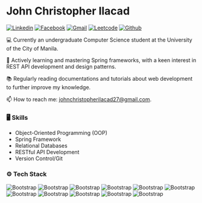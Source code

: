 # John Christopher Ilacad

[![Linkedin](https://img.shields.io/badge/-LinkedIn-blue?style=flat&logo=Linkedin&logoColor=white)](https://www.linkedin.com/in/john-christopher-ilacad-4a2a761bb//)
[![Facebook](https://img.shields.io/badge/-Facebook-blue?style=flat&logo=Facebook&logoColor=white)](https://www.facebook.com/jcilacadl/)
[![Gmail](https://img.shields.io/badge/-Gmail-c14438?style=flat&logo=Gmail&logoColor=white)](mailto:johnchristopherilacad27@gmail.com)
[![Leetcode](https://img.shields.io/badge/-Leetcode-FFA500?style=flat&logo=Leetcode&logoColor=white)](https://leetcode.com/jcilacad/)
[![Github](https://img.shields.io/github/followers/jcilacad?label=Follow&style=social)](https://github.com/jcilacad)

💻 Currently an undergraduate Computer Science student at the University of the City of Manila.

🌱 Actively learning and mastering Spring frameworks, with a keen interest in REST API development and design patterns.

📚 Regularly reading documentations and tutorials about web development to further improve my knowledge.

📫 How to reach me: johnchristopherilacad27@gmail.com.


### 🖥 Skills

- Object-Oriented Programming (OOP)
- Spring Framework
- Relational Databases
- RESTful API Development
- Version Control/Git
### ⚙️ Tech Stack

![Bootstrap](https://img.shields.io/badge/-Java-05122A?style=for-the-badge&logo=Java&color=ffffff) ![Bootstrap](https://img.shields.io/badge/-Spring%20Boot-05122A?style=for-the-badge&logo=Spring-Boot&color=ffffff) ![Bootstrap](https://img.shields.io/badge/-Spring%20MVC-05122A?style=for-the-badge&logo=Spring-MVC&color=ffffff) ![Bootstrap](https://img.shields.io/badge/-Spring%20Security-05122A?style=for-the-badge&logo=Spring-Security&color=ffffff) ![Bootstrap](https://img.shields.io/badge/-Spring%20data%20jpa-05122A?style=for-the-badge&logo=Spring-data-jpa&color=ffffff) ![Bootstrap](https://img.shields.io/badge/-Spring%20AOP-05122A?style=for-the-badge&logo=Spring-AOP&color=ffffff) ![Bootstrap](https://img.shields.io/badge/-Spring%20rest-05122A?style=for-the-badge&logo=Spring-rest&color=ffffff) ![Bootstrap](https://img.shields.io/badge/-Hibernate-05122A?style=for-the-badge&logo=Hibernate&color=ffffff) ![Bootstrap](https://img.shields.io/badge/-Thymeleaf-05122A?style=for-the-badge&logo=Thymeleaf&color=ffffff) ![Bootstrap](https://img.shields.io/badge/-MySQL-05122A?style=for-the-badge&logo=MySQL&color=ffffff) ![Bootstrap](https://img.shields.io/badge/-Maven-05122A?style=for-the-badge&logo=Maven&color=ffffff)



